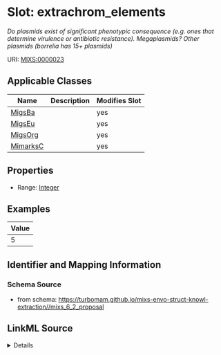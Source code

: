 # Slot: extrachrom_elements


_Do plasmids exist of significant phenotypic consequence (e.g. ones that determine virulence or antibiotic resistance). Megaplasmids? Other plasmids (borrelia has 15+ plasmids)_



URI: [MIXS:0000023](https://w3id.org/mixs/0000023)



<!-- no inheritance hierarchy -->




## Applicable Classes

| Name | Description | Modifies Slot |
| --- | --- | --- |
[MigsBa](MigsBa.md) |  |  yes  |
[MigsEu](MigsEu.md) |  |  yes  |
[MigsOrg](MigsOrg.md) |  |  yes  |
[MimarksC](MimarksC.md) |  |  yes  |







## Properties

* Range: [Integer](Integer.md)






## Examples

| Value |
| --- |
| 5 |

## Identifier and Mapping Information







### Schema Source


* from schema: https://turbomam.github.io/mixs-envo-struct-knowl-extraction//mixs_6_2_proposal




## LinkML Source

<details>
```yaml
name: extrachrom_elements
description: Do plasmids exist of significant phenotypic consequence (e.g. ones that
  determine virulence or antibiotic resistance). Megaplasmids? Other plasmids (borrelia
  has 15+ plasmids)
title: extrachromosomal elements
examples:
- value: '5'
in_subset:
- nucleic acid sequence source
from_schema: https://turbomam.github.io/mixs-envo-struct-knowl-extraction//mixs_6_2_proposal
rank: 1000
slot_uri: MIXS:0000023
multivalued: false
alias: extrachrom_elements
domain_of:
- MigsBa
- MigsEu
- MigsOrg
- MimarksC
range: integer

```
</details>